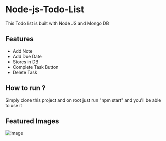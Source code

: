# Node-js-Todo-List
This Todo list is built with Node JS and Mongo DB

## Features
<ul>
    <li>Add Note</li>
    <li>Add Due Date</li>
    <li>Stores in DB</li>
    <li>Complete Task Button</li>
    <li>Delete Task</li>
</ul>

## How to run ?
Simply clone this project and on root just run "npm start" and you'll be able to use it

## Featured Images

![image](https://github.com/devnick09/Todo_NodeJs/assets/82429531/72ea399a-7324-4b0d-95e8-1fd7729f1726)
